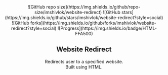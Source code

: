 <div align="center">
  ![GitHub repo size](https://img.shields.io/github/repo-size/imshivlok/website-redirect)
  ![GitHub stars](https://img.shields.io/github/stars/imshivlok/website-redirect?style=social)<br>
  ![GitHub forks](https://img.shields.io/github/forks/imshivlok/website-redirect?style=social)
  ![Progress](https://img.shields.io/badge/HTML-FFA500)<br>
  <h2>Website Redirect</h2>
  Redirects user to a specified website.<br>Built using HTML.
</div>
